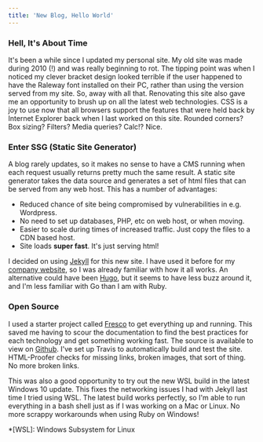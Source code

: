 ```yaml
---
title: 'New Blog, Hello World'
---
```

### Hell, It's About Time

It's been a while since I updated my personal site. My old site was made during 2010 (!) and was really beginning to rot.
The tipping point was when I noticed my clever bracket design looked terrible if the user happened to have the Raleway font installed on their PC, rather than using the version served from my site. So, away with all that. 
Renovating this site also gave me an opportunity to brush up on all the latest web technologies. CSS is a joy to use now that all browsers support the features that were held back by Internet Explorer back when I last worked on this site. Rounded corners? Box sizing? Filters? Media queries? Calc!? Nice.

<!--more-->

### Enter SSG (Static Site Generator)

A blog rarely updates, so it makes no sense to have a CMS running when each request usually returns pretty much the same result. 
A static site generator takes the data source and generates a set of html files that can be served from any web host. 
This has a number of advantages:

- Reduced chance of site being compromised by vulnerabilities in e.g. Wordpress.
- No need to set up databases, PHP, etc on web host, or when moving.
- Easier to scale during times of increased traffic. Just copy the files to a CDN based host.
- Site loads __super fast__. It's just serving html!

I decided on using [Jekyll][jekyll] for this new site. I have used it before for my [company website][stompy_robot], so I was already familiar with how it all works. 
An alternative could have been [Hugo][hugo], but it seems to have less buzz around it, and I'm less familiar with Go than I am with Ruby.

### Open Source

I used a starter project called [Fresco][fresco] to get everything up and running. This saved me having to scour the documentation to find the best practices for each technology and get something working fast.
The source is available to view on [Github][repo]. I've set up Travis to automatically build and test the site. HTML-Proofer checks for missing links, broken images, that sort of thing. No more broken links.

This was also a good opportunity to try out the new WSL build in the latest Windows 10 update. This fixes the networking issues I had with Jekyll last time I tried using WSL.
The latest build works perfectly, so I'm able to run everything in a bash shell just as if I was working on a Mac or Linux. No more scrappy workarounds when using Ruby on Windows!

[jekyll]: https://jekyllrb.com/
[hugo]: https://gohugo.io/
[stompy_robot]: https://www.stompyrobot.uk/
[repo]: https://www.github.com/Simie/simonmoles.com/
[fresco]: https://github.com/ixkaito/frasco
*[WSL]: Windows Subsystem for Linux
